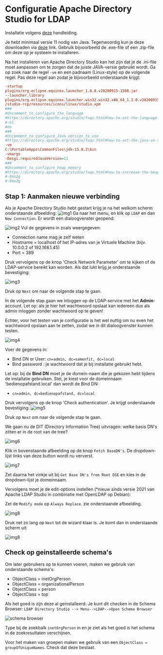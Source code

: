 # Configuratie Apache Directory Studio for LDAP

Installatie volgens [deze](https://directory.apache.org/studio/) handleiding.

Je hebt minimaal versie 11 nodig van Java. Tegenwoordig kun je deze downloaden via [deze](https://www.oracle.com/java/) link. Gebruik bijvoorbeeld de .exe-file of een .zip-file om deze op je systeem te installeren.

Na het installeren van Apache Directory Studio kan het zijn dat je de .ini-file moet aanpassen om te zorgen dat de juiste JAVA-versie gebruikt wordt. Ga op zoek naar de regel
`-vm` en een padnaam (Linux-style) op de volgende regel. Pas deze regel aan zodat je bijvoorbeeld onderstaande krijgt:

```ini
-startup
plugins/org.eclipse.equinox.launcher_1.6.0.v20200915-1508.jar
--launcher.library
plugins/org.eclipse.equinox.launcher.win32.win32.x86_64_1.2.0.v20200915-1442
/studio-rcp/resources/icons/linux/studio.xpm
###
#Uncomment_to_configure_the_language
#https://directory.apache.org/studio/faqs.html#how-to-set-the-language-of-studio
#-nl
#en
###
#Uncomment_to_configure_Java_version_to_use
#https://directory.apache.org/studio/faqs.html#how-to-set-the-java-vm-to-use
-vm
C:\PortableApps\CommonFiles\jdk-15.0.2\bin
-vmargs
-Dosgi.requiredJavaVersion=11
###
#Uncomment_to_configure_heap_memory
#https://directory.apache.org/studio/faqs.html#how-to-increase-the-heap-memory
#-Xms1g
#-Xmx2g

```

## Stap 1: Aanmaken nieuwe verbinding
Als je Apache Directory Studio hebt gestart krijg je na het welkom scherm onderstaande afbeelding: 
![img1](images/config-apache-directory00.png)
Ga naar het menu, en klik op `LDAP` en dan `New Connection`. Er wordt een dialoogvenster geopend:

![img2](images/config-apache-directory01.png)
Vul de gegevens in zoals weergegeven:
  * Connection name mag je zelf weten
  * Hostname = localhost óf het IP-adres van je Virtuele Machine (bijv. 10.0.0.2 of 192.168.1.45)
  * Port = 389
  
Druk vervolgens op de knop 'Check Network Parameter' om te kijken of de LDAP-service bereikt kan worden. Als dat lukt krijg je onderstaande bevestiging: 

![img3](images/config-apache-directory02.png)

Druk op `Next` om naar de volgende stap te gaan. 


In de volgende stap gaan we inloggen op de LDAP-service met het **Admin**-account. Let op: als je hier het wachtwoord opslaat kan iedereen dus 
als admin inloggen zonder wachtwoord op te geven!

Echter, voor het testen van je configuratie is het wel nuttig om nu even het wachtwoord opslaan aan te zetten, zodat we in dit dialoogvenster kunnen testen.

![img4](images/config-apache-directory04a.png)

Voer de gegevens in:
  * Bind DN or User: `cn=admin, dc=samenfit, dc=local`
  * Bind password : je wachtwoord dat je bij installatie gebruikt hebt.
  
Let op: bij de **Bind DN**  moet je de domein-naam die je gekozen hebt tijdens de installatie gebruiken. Stel, je kiest voor de domeinnaam 'bedienopafstand.local' dan wordt de Bind DN:
  * `cn=admin, dc=bedienopafstand, dc=local`

Druk vervolgens op de knop 'Check authentication'. Je krijgt onderstaande bevestiging:
![img5](images/config-apache-directory04b.png)

Druk op `Next` om naar de volgende stap te gaan. 

We gaan nu de DIT (Directory Information Tree) uitvragen: welke basis DN's zitten er in de root van de tree? 

![img6](images/config-apache-directory05.png)

Klik in bovenstaande afbeelding op de knop `Fetch BaseDN's`. De dropdown-lijst links van deze button wordt nu ververst. 

![img7](images/config-apache-directory06.png)

Zet daarna het vinkje uit bij `Get Base DN's from Root DSE` en kies in de dropdown-lijst je domeinnaam. 

Vervolgens moet je de edit-options instellen (*nieuw sinds versie 2021 van Apache LDAP Studio in combinatie met OpenLDAP op Debian):

Zet de `Modify mode` op `Always Replace`. zie onderstaande afbeelding. 

![img8](images/config-apache-directory08.png)

Druk net zo lang op `Next` tot de wizard klaar is. Je komt dan in onderstaande scherm uit:

![img8](images/config-apache-directory07.png)


## Check op geinstalleerde schema's
Om later gebruikers op te kunnen voeren, maken we gebruik van onderstaande schema's:
  * ObjectClass = inetOrgPerson
  * ObjectClass = organizationalPerson
  * ObjectClass = person
  * ObjectClass = top
  
Als het goed is zijn deze al geinstalleerd. Je kunt dit checken in de Schema Browser: 
`LDAP Directory Studio --> Menu-->LDAP-->Open Schema Browser`

![schema browser](images/config-ldap-schema01.png)

Type bij de zoekbalk `inetOrgPerson` in en je ziet als het goed is het schema in de zoekresultaten verschijnen. 

Voor het maken van groepen maken we gebruik van een `ObjectClass = groupOfUniqueNames`.  Check dat deze bestaat.
